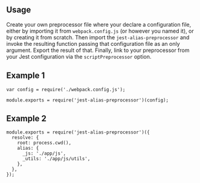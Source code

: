 ## Usage
Create your own preprocessor file where your declare a configuration file, either by importing it from `webpack.config.js` (or however you named it), or by creating it from scratch. Then import the `jest-alias-preprocessor` and invoke the resulting function passing that configuration file as an only argument. Export the result of that. Finally, link to your preprocessor from your Jest configuration via the `scriptPreprocessor` option.

## Example 1
```
var config = require('./webpack.config.js');

module.exports = require('jest-alias-preprocessor')(config);
```

## Example 2
```
module.exports = require('jest-alias-preprocessor')({
  resolve: {
    root: process.cwd(),
    alias: {
      _js: './app/js',
      _utils: './app/js/utils',
    },
  },
});
```
